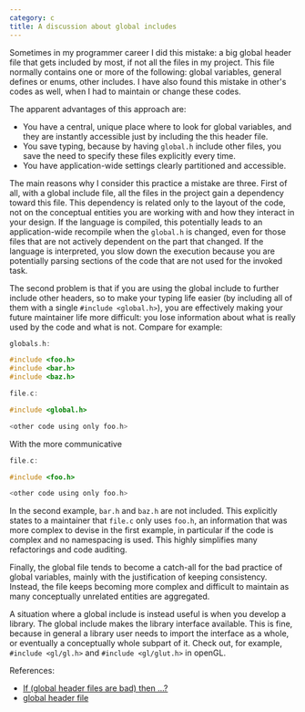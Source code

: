 ```yaml
---
category: c
title: A discussion about global includes
---
```


Sometimes in my programmer career I did this mistake: a big global
header file that gets included by most, if not all the files in my
project. This file normally contains one or more of the following:
global variables, general defines or enums, other includes. I have also
found this mistake in other\'s codes as well, when I had to maintain or
change these codes.

The apparent advantages of this approach are:

-   You have a central, unique place where to look for global variables,
    and they are instantly accessible just by including the this header
    file.
-   You save typing, because by having `global.h` include other files,
    you save the need to specify these files explicitly every time.
-   You have application-wide settings clearly partitioned and
    accessible.

The main reasons why I consider this practice a mistake are three. First
of all, with a global include file, all the files in the project gain a
dependency toward this file. This dependency is related only to the
layout of the code, not on the conceptual entities you are working with
and how they interact in your design. If the language is compiled, this
potentially leads to an application-wide recompile when the `global.h`
is changed, even for those files that are not actively dependent on the
part that changed. If the language is interpreted, you slow down the
execution because you are potentially parsing sections of the code that
are not used for the invoked task.

The second problem is that if you are using the global include to
further include other headers, so to make your typing life easier (by
including all of them with a single `#include <global.h>`), you are
effectively making your future maintainer life more difficult: you lose
information about what is really used by the code and what is not.
Compare for example:

```c
globals.h:

#include <foo.h>
#include <bar.h>
#include <baz.h>

file.c:

#include <global.h>

<other code using only foo.h>
```

With the more communicative

```c
file.c:

#include <foo.h>

<other code using only foo.h>
```

In the second example, `bar.h` and `baz.h` are not included. This
explicitly states to a maintainer that `file.c` only uses `foo.h`, an
information that was more complex to devise in the first example, in
particular if the code is complex and no namespacing is used. This
highly simplifies many refactorings and code auditing.

Finally, the global file tends to become a catch-all for the bad
practice of global variables, mainly with the justification of keeping
consistency. Instead, the file keeps becoming more complex and difficult
to maintain as many conceptually unrelated entities are aggregated.

A situation where a global include is instead useful is when you develop
a library. The global include makes the library interface available.
This is fine, because in general a library user needs to import the
interface as a whole, or eventually a conceptually whole subpart of it.
Check out, for example, `#include <gl/gl.h>` and `#include <gl/glut.h>`
in openGL.

References:

- [If (global header files are bad) then ...?](http://groups.google.com/group/microsoft.public.vc.mfc/browse_thread/thread/f522d2e61e2acfd6/d71a6fad505053a2)
- [global header file](http://groups.google.com/group/microsoft.public.vc.mfc/browse_thread/thread/91ecec41f230d7de/69eb355fe2513253)
